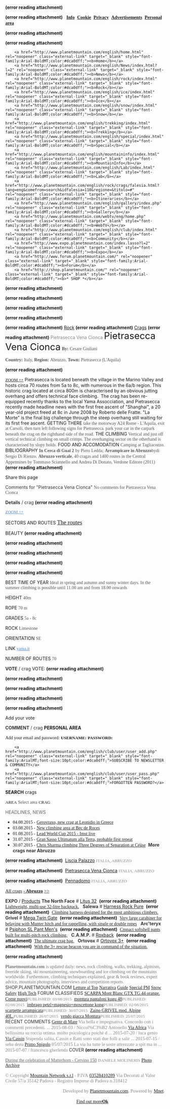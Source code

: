 **(error reading attachment)**
 
		
 **(error reading attachment)**
 
		<a href="http://www.planetmountain.com/english/info/index.html" rel="noopener" class="external-link" target="_blank" style="font-family:Arial-BoldMT;font-size:11pt;color:#dca0dff;"><b>Info</b></a> 
		<a href="http://www.planetmountain.com/english/info/cookie.html" rel="noopener" class="external-link" target="_blank" style="font-family:Arial-BoldMT;font-size:11pt;color:#dca0dff;"><b>Cookie</b></a> 
		<a href="http://www.planetmountain.com/english/info/privacy.html" rel="noopener" class="external-link" target="_blank" style="font-family:Arial-BoldMT;font-size:11pt;color:#dca0dff;"><b>Privacy</b></a> 
		<a href="http://www.planetmountain.com/english/info/adv.html" rel="noopener" class="external-link" target="_blank" style="font-family:Arial-BoldMT;font-size:11pt;color:#dca0dff;"><b>Advertisements</b></a> 
		<a href="http://www.planetmountain.com/english/club/index.html" rel="noopener" class="external-link" target="_blank" style="font-family:Arial-BoldMT;font-size:11pt;color:#dca0dff;"><b>Personal area</b></a> 

 **(error reading attachment)**

 **(error reading attachment)**



		<a href="http://www.planetmountain.com/english/home.html" rel="noopener" class="external-link" target="_blank" style="font-family:Arial-BoldMT;color:#dca0dff;"><b>Home</b></a> 
		<a href="http://www.planetmountain.com/english/News/index.html?l=2" rel="noopener" class="external-link" target="_blank" style="font-family:Arial-BoldMT;color:#dca0dff;"><b>News</b></a> 
		<a href="http://www.planetmountain.com/english/rock/index.html" rel="noopener" class="external-link" target="_blank" style="font-family:Arial-BoldMT;color:#dca0dff;"><b>Rock</b></a> 
		<a href="http://www.planetmountain.com/english/ice/index.html" rel="noopener" class="external-link" target="_blank" style="font-family:Arial-BoldMT;color:#dca0dff;"><b>Ice</b></a> 
		<a href="http://www.planetmountain.com/english/snow/index.html" rel="noopener" class="external-link" target="_blank" style="font-family:Arial-BoldMT;color:#dca0dff;"><b>Snow</b></a> 
		<a href="http://www.planetmountain.com/english/trekking/index.html" rel="noopener" class="external-link" target="_blank" style="font-family:Arial-BoldMT;color:#dca0dff;"><b>Trekking</b></a> 
		<a href="http://www.planetmountain.com/english/special/index.html" rel="noopener" class="external-link" target="_blank" style="font-family:Arial-BoldMT;color:#dca0dff;"><b>Special</b></a> 
		<a href="http://www.planetmountain.com/english/mountaininfo/index.html" rel="noopener" class="external-link" target="_blank" style="font-family:Arial-BoldMT;color:#dca0dff;"><b>MountainInfo</b></a> 
		<a href="http://www.planetmountain.com/english/Lab/index.html" rel="noopener" class="external-link" target="_blank" style="font-family:Arial-BoldMT;color:#dca0dff;"><b>Lab</b></a> 
		<a href="http://www.planetmountain.com/english/rock/crags/falesia.html?lang=eng&comefrom=search&idfalesia=110&regione=&titolo=#" rel="noopener" class="external-link" target="_blank" style="font-family:Arial-BoldMT;color:#dca0dff;"><b>Itineraries</b></a> 
		<a href="http://www.planetmountain.com/english/gallery/index.php" rel="noopener" class="external-link" target="_blank" style="font-family:Arial-BoldMT;color:#dca0dff;"><b>Gallery</b></a> 
		<a href="http://www.planetmountain.com/webtv/eng/home.php" rel="noopener" class="external-link" target="_blank" style="font-family:Arial-BoldMT;color:#dca0dff;"><b>WebTV</b></a> 
		<a href="http://www.planetmountain.com/english/club/index.html" rel="noopener" class="external-link" target="_blank" style="font-family:Arial-BoldMT;color:#dca0dff;"><b>Community</b></a> 
		<a href="http://www.expo.planetmountain.com/index.lasso?l=2" rel="noopener" class="external-link" target="_blank" style="font-family:Arial-BoldMT;color:#dca0dff;"><b>Expo</b></a> 
		<a href="http://www.forum.planetmountain.com/" rel="noopener" class="external-link" target="_blank" style="font-family:Arial-BoldMT;color:#dca0dff;"><b>Forum</b></a> 
		<a href="http://shop.planetmountain.com/" rel="noopener" class="external-link" target="_blank" style="font-family:Arial-BoldMT;color:#dca0dff;"><b>* SHOP *</b></a> 

 **(error reading attachment)**


 **(error reading attachment)**


 **(error reading attachment)**


 **(error reading attachment)**






 **(error reading attachment)**
<a href="http://www.planetmountain.com/english/Rock/index.html" rel="noopener" class="external-link" target="_blank" style="color:#22452ff;">Rock</a> 
 **(error reading attachment)**
<a href="http://www.planetmountain.com/english/Rock/crags/index.html" rel="noopener" class="external-link" target="_blank" style="color:#22452ff;">Crags</a> 
 **(error reading attachment)**
<span style="color:#878787ff;">Pietrasecca Vena Cionca</span>
<span style="font-size:22pt;color:#22452ff;">Pietrasecca Vena Cionca</span>
<span style="font-family:Arial-BoldMT;color:#535353ff;"><b>By:</b></span> <span style="font-family:ArialMT;color:#535353ff;">Cesare Giuliani</span>

<span style="font-family:Arial-BoldMT;color:#535353ff;"><b>Country:</b></span> <span style="font-family:ArialMT;color:#535353ff;">Italy,</span> <span style="font-family:Arial-BoldMT;color:#535353ff;"><b>Region:</b></span> <span style="font-family:ArialMT;color:#535353ff;">Abruzzo,</span> <span style="font-family:Arial-BoldMT;color:#535353ff;"><b>Town:</b></span> <span style="font-family:ArialMT;color:#535353ff;">Pietrasecca (L'Aquila)</span>

 **(error reading attachment)**

<a href="http://www.planetmountain.com/english/rock/crags/falesia.html?lang=eng&comefrom=search&idfalesia=110&regione=&titolo=" rel="noopener" class="external-link" target="_blank" style="font-family:ArialMT;font-size:10pt;color:#22452ff;">ZOOM ++</a>
<span style="color:#22452ff;">Pietrasecca is located beneath the village in the Marino Valley and hosts circa 70 routes from 5a to 8c, with numerous in the 6a/b region. This historic crag located at circa 800m is characterised by an obvious jutting overhang and offers technical face climbing.  The crag has been re-equipped recently thanks to the local Yama Assocciation, and Pietrasecca recently made headline news with the first free ascent of "Shanghai", a 20 year-old project freed at 8c in June 2008 by Roberto delle Fratte. "La Morte" is the final big challenge through the steep overhang still waiting for its first free ascent.</span> 
<span style="color:#22452ff;">GETTING THERE</span>
<span style="font-family:ArialMT;color:#535353ff;">take the motorway A24 Rome - L'Aquila, exit at Carsoli, then turn left following signs for Pietrasecca. park your car in the carpark beneath the crag on the righthand side of the road.</span>
<span style="color:#22452ff;">THE CLIMBING</span>
<span style="font-family:ArialMT;color:#535353ff;">Vertical and just off vertical technical climbing on small crimps. The overhanging sector on the otherhand is characterised by slopy holds.</span> 
<span style="color:#22452ff;">FOOD AND ACCOMODATION</span>
<span style="font-family:ArialMT;color:#535353ff;">Camping at Tagliacozzo.</span>
<span style="color:#22452ff;">BIBLIOGRAPHY</span>
<span style="font-family:Arial-BoldMT;color:#535353ff;"><b>In Cerca di Guai 2</b></span> <span style="font-family:ArialMT;color:#535353ff;">by Piero Ledda;</span> <span style="font-family:Arial-BoldMT;color:#535353ff;"><b>Arrampicare in Abruzzo</b></span><span style="font-family:ArialMT;color:#535353ff;">bydi Sergio Di Rienzo.</span> <span style="font-family:Arial-BoldMT;color:#535353ff;"><b>Abruzzo verticale</b></span><span style="font-family:ArialMT;color:#535353ff;">, 40 cragas and 1400 routes in the Central Appennines by Tommaso Sciannello and Andrea Di Donato, Verdone Editore (2011)</span>  
 **(error reading attachment)**




<span style="color:#22452ff;">Share this page</span>



<span style="color:#343434ff;">Comments for "Pietrasecca Vena Cionca"</span>
<span style="font-family:ArialMT;color:#535353ff;">No comments for Pietrasecca Vena Cionca</span>

<span style="color:#343434ff;"><b>Details</b></span> <span style="color:#343434ff;">/ crag</span>
 **(error reading attachment)**

<a href="http://www.planetmountain.com/english/rock/crags/falesia.html?lang=eng&comefrom=search&idfalesia=110&regione=&titolo=" rel="noopener" class="external-link" target="_blank" style="font-family:ArialMT;font-size:10pt;color:#5485c0ff;">ZOOM ++</a>


<span style="color:#22452ff;">SECTORS AND ROUTES</span>
		<a href="http://www.planetmountain.com/english/Rock/crags/settore.html?idfalesia=110&idsettore=1" rel="noopener" class="external-link" target="_blank" style="font-family:ArialMT;font-size:14pt;color:#dca0dff;">The routes</a> 

<span style="color:#22452ff;">BEAUTY</span>
 **(error reading attachment)**
 
 **(error reading attachment)**
 
 **(error reading attachment)**
 
 **(error reading attachment)**
 
 **(error reading attachment)**
 

<span style="color:#22452ff;">BEST TIME OF YEAR</span>
<span style="font-family:ArialMT;color:#535353ff;">Ideal in spring and autumn and sunny winter days. In the summer climbing is possible until 11.00 am and from 18.00 onwards</span>

<span style="color:#22452ff;">HEIGHT</span>
<span style="font-family:ArialMT;color:#535353ff;">40m</span>

<span style="color:#22452ff;">ROPE</span>
<span style="font-family:ArialMT;color:#535353ff;">70 m</span>

<span style="color:#22452ff;">GRADES</span>
<span style="font-family:ArialMT;color:#535353ff;">5a - 8c</span>

<span style="color:#22452ff;">ROCK</span>
<span style="font-family:ArialMT;color:#535353ff;">Limestone</span>

<span style="color:#22452ff;">ORIENTATION</span>
<span style="font-family:ArialMT;color:#535353ff;">SE</span>

<span style="color:#22452ff;">LINK</span>
<a href="http://yama.it/" rel="noopener" class="external-link" target="_blank" style="font-family:ArialMT;color:#5485c0ff;">yama.it</a> 

<span style="color:#22452ff;">NUMBER OF ROUTES</span>
<span style="font-family:ArialMT;color:#535353ff;">70</span>

<span style="color:#343434ff;"><b>VOTE</b></span> <span style="color:#343434ff;">/ crag</span>
<span style="color:#000bf;">VOTE:</span>
 **(error reading attachment)**
 
 **(error reading attachment)**
 
 **(error reading attachment)**
 
 **(error reading attachment)**
 
 **(error reading attachment)**

<span style="color:#000bf;">Add your vote</span>


<span style="color:#343434ff;"><b>COMMENT</b></span> <span style="color:#343434ff;">/ crag</span>
<span style="color:#000bf;"><b>PERSONAL AREA</b></span>

<span style="font-family:ArialMT;color:#000bf;">Add your email and password:</span>
<span style="font-family:Arial-BoldMT;font-size:10pt;color:#000bf;"><b>USERNAME:</b></span>
<span style="font-family:Arial-BoldMT;font-size:10pt;color:#000bf;"><b>PASSWORD:</b></span>


		<a href="http://www.planetmountain.com/english/club/user/user_add.php" rel="noopener" class="external-link" target="_blank" style="font-family:ArialMT;font-size:10pt;color:#dca0dff;">SUBSCRIBE TO NEWSLETTER & COMMUNITY</a>
		<a href="http://www.planetmountain.com/english/club/user/user_pass.php" rel="noopener" class="external-link" target="_blank" style="font-family:ArialMT;font-size:10pt;color:#dca0dff;">FORGOTTEN PASSWORD?</a>

<span style="color:#000bf;"><b>SEARCH</b></span> <span style="color:#000bf;">crags</span>

<span style="font-family:ArialMT;font-size:10pt;color:#000bf;">AREA</span>
<span style="font-family:ArialMT;color:#535353ff;">Select area</span>
<span style="font-family:ArialMT;font-size:10pt;color:#000bf;">CRAG</span>

<span style="color:#636363ff;">HEADLINES, NEWS</span>
- <span style="font-family:ArialMT;color:#000bf;">04.08.2015 -</span> <a href="http://www.planetmountain.com/english/News/shownews1.lasso?l=2&keyid=42952" rel="noopener" class="external-link" target="_blank" style="font-family:ArialMT;color:#dca0dff;">Gerovraxo, new crag at Leonidio in Greece</a> 
- <span style="font-family:ArialMT;color:#000bf;">03.08.2015 -</span> <a href="http://www.planetmountain.com/english/News/shownews1.lasso?l=2&keyid=42950" rel="noopener" class="external-link" target="_blank" style="font-family:ArialMT;color:#dca0dff;">New climbing area at Bec de Roces</a> 
- <span style="font-family:ArialMT;color:#000bf;">01.08.2015 -</span> <a href="http://www.planetmountain.com/english/News/shownews1.lasso?l=2&keyid=42947" rel="noopener" class="external-link" target="_blank" style="font-family:ArialMT;color:#dca0dff;">Lead World Cup 2015 - Imst live</a> 
- <span style="font-family:ArialMT;color:#000bf;">31.07.2015 -</span> <a href="http://www.planetmountain.com/english/News/shownews1.lasso?l=2&keyid=42946" rel="noopener" class="external-link" target="_blank" style="font-family:ArialMT;color:#dca0dff;">Gran Sasso Ultimatum alla Terra, probable first repeat</a> 
- <span style="font-family:ArialMT;color:#000bf;">30.07.2015 -</span> <a href="http://www.planetmountain.com/english/News/shownews1.lasso?l=2&keyid=42944" rel="noopener" class="external-link" target="_blank" style="font-family:ArialMT;color:#dca0dff;">Chris Sharma climbing Three Degrees of Separation at Céüse</a> 
<span style="color:#343434ff;"><b>More crags near Abruzzo</b></span>
		
 **(error reading attachment)**
 <a href="http://www.planetmountain.com/english/Rock/crags/falesia.html?idfalesia=173" rel="noopener" class="external-link" target="_blank" style="color:#dca0dff;">Liscia Palazzo</a> <span style="font-family:ArialMT;font-size:10pt;color:#878787ff;">ITALIA, ABRUZZO</span>  
		
 **(error reading attachment)**
 <a href="http://www.planetmountain.com/english/Rock/crags/falesia.html?idfalesia=110" rel="noopener" class="external-link" target="_blank" style="color:#dca0dff;">Pietrasecca Vena Cionca</a> <span style="font-family:ArialMT;font-size:10pt;color:#878787ff;">ITALIA, ABRUZZO</span>  
		
 **(error reading attachment)**
 <a href="http://www.planetmountain.com/english/Rock/crags/falesia.html?idfalesia=135" rel="noopener" class="external-link" target="_blank" style="color:#dca0dff;">Pennadomo</a> <span style="font-family:ArialMT;font-size:10pt;color:#878787ff;">ITALIA, ABRUZZO</span>  

<a href="http://www.planetmountain.com/english/Rock/crags/resultsearch.php?comefrom=search&regione=Abruzzo" rel="noopener" class="external-link" target="_blank" style="font-family:ArialMT;font-size:11pt;color:#22452ff;">All crags</a> <a href="http://www.planetmountain.com/english/Rock/crags/resultsearch.php?comefrom=search&regione=Abruzzo" rel="noopener" class="external-link" target="_blank" style="font-family:Arial-BoldMT;font-size:11pt;color:#dca0dff;"><b>- Abruzzo</b></a>  <a href="http://www.planetmountain.com/english/Rock/crags/resultsearch.php?comefrom=search&regione=Abruzzo" rel="noopener" class="external-link" target="_blank" style="font-family:ArialMT;font-size:11pt;color:#dca0dff;">>></a> 

<span style="color:#343434ff;"><b>EXPO</b></span> <span style="color:#343434ff;">/</span> <a href="http://www.expo.planetmountain.com/index.lasso?l=2" rel="noopener" class="external-link" target="_blank" style="color:#dca0dff;">Products</a>
		<span style="color:#343434ff;"><b>The North Face</b></span> <span style="color:#343434ff;">#</span> <a href="http://www.expo.planetmountain.com/pages/company_p.lasso?nav=n2&l=2&keyID=1866&id_comp=1" rel="noopener" class="external-link" target="_blank" style="color:#dca0dff;">Litus 32</a> 
 **(error reading attachment)**
 <a href="http://www.expo.planetmountain.com/pages/company_p.lasso?nav=n2&l=2&keyID=1866&id_comp=1" rel="noopener" class="external-link" target="_blank" style="font-family:ArialMT;color:#dca0dff;">Lightweight, multi-use 32-litre backpack.</a>   <span style="color:#343434ff;"><b>Salewa</b></span> <span style="color:#343434ff;">#</span> <a href="http://www.expo.planetmountain.com/pages/company_p.lasso?nav=n2&l=2&keyID=1832&id_comp=39" rel="noopener" class="external-link" target="_blank" style="color:#dca0dff;">Harness Rock Pure</a> 
 **(error reading attachment)**
 <a href="http://www.expo.planetmountain.com/pages/company_p.lasso?nav=n2&l=2&keyID=1832&id_comp=39" rel="noopener" class="external-link" target="_blank" style="font-family:ArialMT;color:#dca0dff;">Climbing harness designed for the most ambitious climbers.</a>   <span style="color:#343434ff;"><b>Grivel</b></span> <span style="color:#343434ff;">#</span> <a href="http://www.expo.planetmountain.com/pages/company_p.lasso?nav=n2&l=2&keyID=1790&id_comp=22" rel="noopener" class="external-link" target="_blank" style="color:#dca0dff;">Mega Twin Gate</a> 
 **(error reading attachment)**
 <a href="http://www.expo.planetmountain.com/pages/company_p.lasso?nav=n2&l=2&keyID=1790&id_comp=22" rel="noopener" class="external-link" target="_blank" style="font-family:ArialMT;color:#dca0dff;">Very large carabiner for belaying with Munter hitch and for rappelling, with single or double ropes</a>   <span style="color:#343434ff;"><b>Arc'teryx</b></span> <span style="color:#343434ff;">#</span> <a href="http://www.expo.planetmountain.com/pages/company_p.lasso?nav=n2&l=2&keyID=1852&id_comp=10" rel="noopener" class="external-link" target="_blank" style="color:#dca0dff;">Psiphon SL Pant Men's</a> 
 **(error reading attachment)**
 <a href="http://www.expo.planetmountain.com/pages/company_p.lasso?nav=n2&l=2&keyID=1852&id_comp=10" rel="noopener" class="external-link" target="_blank" style="font-family:ArialMT;color:#dca0dff;">Cmpact softshell pants built for multi-pitch rock climbing.</a>   <span style="color:#343434ff;"><b>C.A.M.P.</b></span> <span style="color:#343434ff;">#</span> <a href="http://www.expo.planetmountain.com/pages/company_p.lasso?nav=n2&l=2&keyID=1476&id_comp=31" rel="noopener" class="external-link" target="_blank" style="color:#dca0dff;">Roxback</a> 
 **(error reading attachment)**
 <a href="http://www.expo.planetmountain.com/pages/company_p.lasso?nav=n2&l=2&keyID=1476&id_comp=31" rel="noopener" class="external-link" target="_blank" style="font-family:ArialMT;color:#dca0dff;">The ultimate crag bag.</a>   <span style="color:#343434ff;"><b>Ortovox</b></span> <span style="color:#343434ff;">#</span> <a href="http://www.expo.planetmountain.com/pages/company_p.lasso?nav=n2&l=2&keyID=1028&id_comp=9" rel="noopener" class="external-link" target="_blank" style="color:#dca0dff;">Ortovox 3+</a> 
 **(error reading attachment)**
 <a href="http://www.expo.planetmountain.com/pages/company_p.lasso?nav=n2&l=2&keyID=1028&id_comp=9" rel="noopener" class="external-link" target="_blank" style="font-family:ArialMT;color:#dca0dff;">With the 3+ rescue beacon you are in command of the situation.</a>   


 **(error reading attachment)**

<span style="font-family:Arial-BoldMT;color:#757575ff;"><b>Planetmountain.com</b></span> <span style="font-family:ArialMT;color:#757575ff;">is updated daily: news, rock climbing, walks, trekking, alpinism, freeride skiing, ski mountaineering, snowboarding and ice climbing on the mountains worldwide. Furthermore, climbing techniques explained, gear & book reviews, expert advice, mountain photography, interviews and competition reports.</span>
<span style="color:#343434ff;">SHOP.PLANETMOUNTAIN.COM</span>
		<a href="http://shop.planetmountain.com/it/6-letture-al-top" rel="noopener" class="external-link" target="_blank" style="font-family:ArialMT;color:#dca0dff;">Letture al Top</a>
		<a href="http://shop.planetmountain.com/it/7-narrativa" rel="noopener" class="external-link" target="_blank" style="font-family:ArialMT;color:#dca0dff;">Narrativa</a>
		<a href="http://shop.planetmountain.com/it/8-guide" rel="noopener" class="external-link" target="_blank" style="font-family:ArialMT;color:#dca0dff;">Guide</a>
		<a href="http://shop.planetmountain.com/it/3-special" rel="noopener" class="external-link" target="_blank" style="font-family:ArialMT;color:#dca0dff;">Special PM</a>
		<a href="http://shop.planetmountain.com/it/4-snow-safety" rel="noopener" class="external-link" target="_blank" style="font-family:ArialMT;color:#dca0dff;">Snow Safety</a>
		<a href="http://shop.planetmountain.com/it/5-high-tech" rel="noopener" class="external-link" target="_blank" style="font-family:ArialMT;color:#dca0dff;">High Tech</a>
<span style="color:#343434ff;">FORUM</span>
<span style="color:#343434ff;">CLASSIFIEDS</span>
		<a href="http://www.planetmountain.com/english/club/detail.html?id=6581" rel="noopener" class="external-link" target="_blank" style="font-family:ArialMT;color:#dca0dff;">SCARPA Mont Blanc GTX TG.44 orange. Come nuovi</a><span style="font-family:ArialMT;font-size:10pt;color:#878787ff;">PUBLISHED: 03/08/2015</span> 
		<a href="http://www.planetmountain.com/english/club/detail.html?id=6580" rel="noopener" class="external-link" target="_blank" style="font-family:ArialMT;color:#dca0dff;">montura pantaloni kugu 48</a><span style="font-family:ArialMT;font-size:10pt;color:#878787ff;">PUBLISHED: 02/08/2015</span> 
		<a href="http://www.planetmountain.com/english/club/detail.html?id=6579" rel="noopener" class="external-link" target="_blank" style="font-family:ArialMT;color:#dca0dff;">imbrago petzl+magnesio+moscettone kong</a><span style="font-family:ArialMT;font-size:10pt;color:#878787ff;">PUBLISHED: 02/08/2015</span> 
		<a href="http://www.planetmountain.com/english/club/detail.html?id=6578" rel="noopener" class="external-link" target="_blank" style="font-family:ArialMT;color:#dca0dff;">scarpette arrampicata</a><span style="font-family:ArialMT;font-size:10pt;color:#878787ff;">PUBLISHED: 30/07/2015</span> 
		<a href="http://www.planetmountain.com/english/club/detail.html?id=6577" rel="noopener" class="external-link" target="_blank" style="font-family:ArialMT;color:#dca0dff;">Zaino GRIVEL mod. Alpine 40L.</a><span style="font-family:ArialMT;font-size:10pt;color:#878787ff;">PUBLISHED: 26/07/2015</span> 
		<a href="http://www.planetmountain.com/english/club/detail.html?id=6576" rel="noopener" class="external-link" target="_blank" style="font-family:ArialMT;color:#dca0dff;">vendo giacca Montura</a><span style="font-family:ArialMT;font-size:10pt;color:#878787ff;">PUBLISHED: 25/07/2015</span> 
<span style="color:#343434ff;">RECENT COMMENTS</span>
		<a href="http://www.planetmountain.com/english/rock/routes/itineraries/scheda.php?lang=eng&id_itinerario=438&id_tipologia=38" rel="noopener" class="external-link" target="_blank" style="font-family:ArialMT;color:#dca0dff;">Gente di Mare</a> <span style="font-family:ArialMT;font-size:11pt;color:#878787ff;">Via bella e impegnativa. Concordo con i commenti precedenti. ... 2015-08-03 / Niccol%C3%B2 Antonello</span>
		<a href="http://www.planetmountain.com/english/rock/routes/itineraries/scheda.php?lang=eng&id_itinerario=1287&id_tipologia=38" rel="noopener" class="external-link" target="_blank" style="font-family:ArialMT;color:#dca0dff;">Via Africa</a> <span style="font-family:ArialMT;font-size:11pt;color:#878787ff;">Via bellissima su roccia ottima. molto psicologica poichè d ... 2015-07-20 / luca genio</span>
		<a href="http://www.planetmountain.com/english/rock/routes/itineraries/scheda.php?lang=eng&id_itinerario=414&id_tipologia=38" rel="noopener" class="external-link" target="_blank" style="font-family:ArialMT;color:#dca0dff;">Via Cassin</a> <span style="font-family:ArialMT;font-size:11pt;color:#878787ff;">Stupenda salita, Cassin e Ratti sono stati due folli a salir ... 2015-07-15 / seba dezu</span>
		<a href="http://www.planetmountain.com/english/rock/routes/itineraries/scheda.php?lang=eng&id_itinerario=277&id_tipologia=38" rel="noopener" class="external-link" target="_blank" style="font-family:ArialMT;color:#dca0dff;">Primo Spigolo</a> <span style="font-family:ArialMT;font-size:11pt;color:#878787ff;">05/07/2015 La via ha tutte le soste attrezzate a spit ma in ... 2015-07-07 / francesco gherlenda</span>
<span style="color:#343434ff;">COVER</span>
 **(error reading attachment)**



<a href="http://www.planetmountain.com/english/gallery/img_d.php?keyID=31489" rel="noopener" class="external-link" target="_blank" style="font-family:ArialMT;color:#636363ff;">During the celebration of Matterhorn - Cervino 150</a>
<span style="font-family:ArialMT;font-size:10pt;color:#878787ff;">DANIELE MOLINERIS</span>
		<a href="http://www.planetmountain.com/english/gallery/index.php" rel="noopener" class="external-link" target="_blank" style="font-family:ArialMT;color:#dca0dff;">Photo Archive</a>

<span style="font-family:ArialMT;font-size:11pt;color:#878787ff;">© Copyright</span> <a href="http://www.mountainnetwork.it/" rel="noopener" class="external-link" target="_blank" style="font-family:ArialMT;font-size:11pt;color:#dca0dff;">Mountain Network s.r.l</a> <span style="font-family:ArialMT;font-size:11pt;color:#878787ff;">- P.IVA</span> <a href="tel:03528410289" rel="noopener" class="external-link" target="_blank" style="font-family:ArialMT;font-size:11pt;color:#dca0dff;">03528410289</a>
<span style="font-family:ArialMT;font-size:11pt;color:#878787ff;">Via Decorati al Valor Civile 57/a 35142 Padova - Registro Imprese di Padova n.318412</span>

<p style="text-align:right;margin:0"><span style="font-family:ArialMT;font-size:11pt;color:#878787ff;">Developed by</span> <a href="http://www.planetmountain.com/" rel="noopener" class="external-link" target="_blank" style="font-family:ArialMT;font-size:11pt;color:#dca0dff;">Planetmountain.com</a><span style="font-family:ArialMT;font-size:11pt;color:#878787ff;">. Powered by</span> <a href="http://www.mountainnetwork.it/" rel="noopener" class="external-link" target="_blank" style="font-family:ArialMT;font-size:11pt;color:#dca0dff;">Mnet</a><span style="font-family:ArialMT;font-size:11pt;color:#878787ff;">.</span>
</p>


<p style="text-align:center;margin:0">
<span style="font-family:ArialMT;color:#fffefeff;">This site uses cookies. By continuing to browse the site, you are agreeing to our use of cookies.</span><a href="http://www.planetmountain.com/english/info/cookie.html" rel="noopener" class="external-link" target="_blank" style="font-family:ArialMT;font-size:10.800000190734863pt;color:#dca0dff;"><u>Find out more</u></a><a href="http://www.planetmountain.com/english/rock/crags/falesia.html?lang=eng&comefrom=search&idfalesia=110&regione=&titolo=#" rel="noopener" class="external-link" target="_blank" style="font-family:Arial-BoldMT;font-size:10.800000190734863pt;color:#dca0dff;"><b>Ok</b></a>
</p>